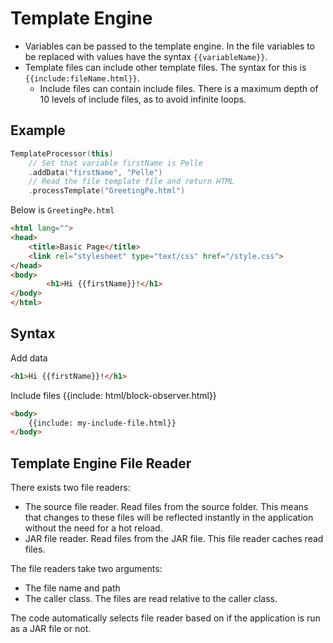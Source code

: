 # Template Engine
- Variables can be passed to the template engine.
  In the file variables to be replaced with values have the syntax `{{variableName}}`.
- Template files can include other template files. The syntax for this is `{{include:fileName.html}}`.
    - Include files can contain include files. There is a maximum depth of 10 levels of include files, as to avoid infinite loops.

## Example

```kotlin
TemplateProcessor(this)
    // Set that variable firstName is Pelle
    .addData("firstName", "Pelle")
    // Read the file template file and return HTML
    .processTemplate("GreetingPe.html")
```

Below is `GreetingPe.html`
```HTML
<html lang="">
<head>
    <title>Basic Page</title>
    <link rel="stylesheet" type="text/css" href="/style.css">
</head>
<body>
        <h1>Hi {{firstName}}!</h1>
</body>
</html>
```

## Syntax
Add data
```html
<h1>Hi {{firstName}}!</h1>
```

Include files
{{include: html/block-observer.html}}
```html
<body>
    {{include: my-include-file.html}}
</body>
```

## Template Engine File Reader
There exists two file readers:
- The source file reader. Read files from the source folder. This means that changes to these files will be
  reflected instantly in the application without the need for a hot reload.
- JAR file reader. Read files from the JAR file. This file reader caches read files.

The file readers take two arguments:
- The file name and path
- The caller class. The files are read relative to the caller class.

The code automatically selects file reader based on if the application is run as a JAR file or not.
